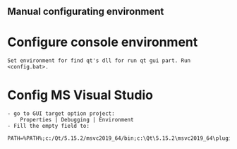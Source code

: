 ## Manual configurating environment
# Configure console environment  
    Set environment for find qt's dll for run qt gui part. Run <config.bat>.
# Config MS Visual Studio
    - go to GUI target option project: 
        Properties | Debugging | Environment
    - Fill the empty field to:
        PATH=%PATH%;c:/Qt/5.15.2/msvc2019_64/bin;c:\Qt\5.15.2\msvc2019_64\plugins;$(LocalDebuggerEnvironment)
